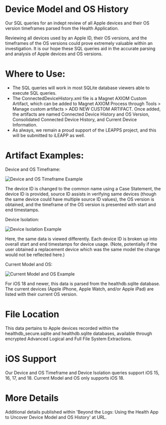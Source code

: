# Device Model and OS History
Our SQL queries for an indept review of all Apple devices and their OS version timeframes parsed from the Health Application. 

Reviewing all devices used by an Apple ID, their OS versions, and the timeframes of the OS versions could prove extremely valuable within an investigation. It is our hope these SQL queries aid in the accurate parsing and analysis of Apple devices and OS versions.

# Where to Use:

- The SQL queries will work in most SQLite database viewers able to execute SQL queries. 
- The ConnectedDeviceHistory.xml file is a Magnet AXIOM Custom Artifact, which can be added to Magnet AXIOM Process through Tools > Manage custom artifacts > ADD NEW CUSTOM ARTIFACT. Once added, the artifacts are named Connected Device History and OS Version, Consolidated Connected Device History, and Current Device Information.
- As always, we remain a proud support of the LEAPPS project, and this will be submitted to iLEAPP as well. 

# Artifact Examples:
Device and OS Timeframe:

![Device and OS Timeframe Example](https://github.com/user-attachments/assets/346cb83c-b3fe-4d8d-bbbe-3646d74a362e)

The device ID is changed to the common name using a Case Statement, the device ID is provided, source ID assists in verifying same devices (though the same device could have multiple source ID values), the OS version is obtained, and the timeframe of the OS version is presented with start and end timestamps. 

Device Isolation:

![Device Isolation Example](https://github.com/user-attachments/assets/b5b81c28-9064-452d-a0a8-1d5382bd9d96)

Here, the same data is viewed differently. Each device ID is broken up into overall start and end timestamps for device usage. (Note, potentially if the user obtained a replacement device which was the same model the change would not be reflected here.)

Current Model and OS:

![Current Model and OS Example](https://github.com/user-attachments/assets/baa5b5ae-ac97-4ac8-93ae-adcde10759c2)

For iOS 18 and newer, this data is parsed from the healthdb.sqlite database. The current devices (Apple iPhone, Apple Watch, and/or Apple iPad) are listed with their current OS version. 

# File Location
This data pertains to Apple devices recorded within the healthdb_secure.sqlite and healthdb.sqlite databases, available through encrypted Advanced Logical and Full File System Extractions.

# iOS Support
Our Device and OS Timeframe and Device Isolation queries support iOS 15, 16, 17, and 18. Current Model and OS only supports iOS 18.

# More Details
Additional details published within 'Beyond the Logs: Using the Health App to Uncover Device Model and OS History' at URL.
